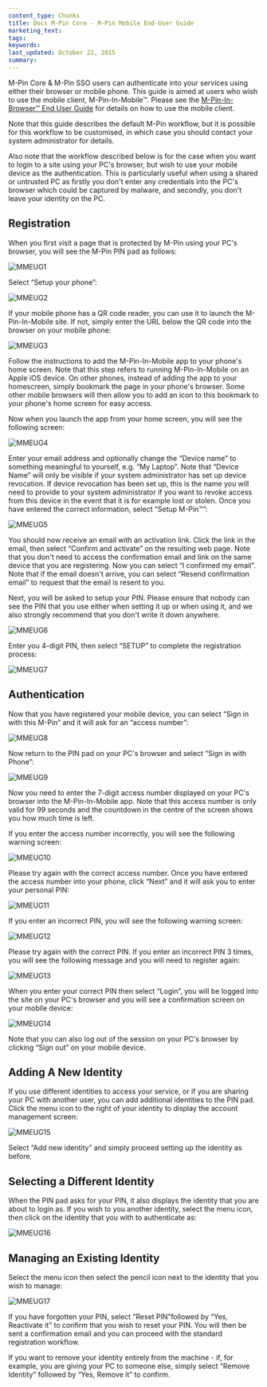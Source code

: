 ```yaml
---
content_type: Chunks
title: Docs M-Pin Core - M-Pin Mobile End-User Guide
marketing_text:
tags: 
keywords: 
last_updated: October 21, 2015
summary: 
---
```


M-Pin Core & M-Pin SSO users can authenticate into your services using either their browser or mobile phone. This guide is aimed at users who wish to use the mobile client, M-Pin-In-Mobile™. Please see the [M-Pin-In-Browser™ End User Guide](/docs/m-pin-core/mpin-in-browser-end-user-guide) for details on how to use the mobile client.

Note that this guide describes the default M-Pin workflow, but it is possible for this workflow to be customised, in which case you should contact your system administrator for details.

Also note that the workflow described below is for the case when you want to login to a site using your PC's browser, but wish to use your mobile device as the authentication. This is particularly useful when using a shared or untrusted PC as firstly you don't enter any credentials into the PC's browser which could be captured by malware, and secondly, you don't leave your identity on the PC.

## Registration

When you first visit a page that is protected by M-Pin using your PC's browser, you will see the M-Pin PIN pad as follows:

![MMEUG1](\data\assets\images\chunks\MMEUG1.png)

Select “Setup your phone”:

![MMEUG2](\data\assets\images\chunks\MMEUG2.png)

If your mobile phone has a QR code reader, you can use it to launch the M-Pin-In-Mobile site. If not, simply enter the URL below the QR code into the browser on your mobile phone:

![MMEUG3](\data\assets\images\chunks\MMEUG3.png)

Follow the instructions to add the M-Pin-In-Mobile app to your phone's home screen. Note that this step refers to running M-Pin-In-Mobile on an Apple iOS device. On other phones, instead of adding the app to your homescreen, simply bookmark the page in your phone's browser. Some other mobile browsers will then allow you to add an icon to this bookmark to your phone's home screen for easy access.

Now when you launch the app from your home screen, you will see the following screen:

![MMEUG4](\data\assets\images\chunks\MMEUG4.jpg)

Enter your email address and optionally change the “Device name” to something meaningful to yourself, e.g. “My Laptop”. Note that “Device Name” will only be visible if your system administrator has set up device revocation. If device revocation has been set up, this is the name you will need to provide to your system administrator if you want to revoke access from this device in the event that it is for example lost or stolen. Once you have entered the correct information, select “Setup M-Pin™”:

![MMEUG5](\data\assets\images\chunks\MMEUG5.jpg)

You should now receive an email with an activation link. Click the link in the email, then select “Confirm and activate” on the resulting web page. Note that you don't need to access the confirmation email and link on the same device that you are registering. Now you can select “I confirmed my email”. Note that if the email doesn't arrive, you can select “Resend confirmation email” to request that the email is resent to you.

Next, you will be asked to setup your PIN. Please ensure that nobody can see the PIN that you use either when setting it up or when using it, and we also strongly recommend that you don't write it down anywhere.

![MMEUG6](\data\assets\images\chunks\MMEUG6.jpg)

Enter you 4-digit PIN, then select “SETUP” to complete the registration process:

![MMEUG7](\data\assets\images\chunks\MMEUG7.jpg)

## Authentication

Now that you have registered your mobile device, you can select “Sign in with this M-Pin” and it will ask for an “access number”:

![MMEUG8](\data\assets\images\chunks\MMEUG8.jpg)

Now return to the PIN pad on your PC's browser and select “Sign in with Phone”:

![MMEUG9](\data\assets\images\chunks\MMEUG9.png)

Now you need to enter the 7-digit access number displayed on your PC's browser into the M-Pin-In-Mobile app. Note that this access number is only valid for 99 seconds and the countdown in the centre of the screen shows you how much time is left.

If you enter the access number incorrectly, you will see the following warning screen:

![MMEUG10](\data\assets\images\chunks\MMEUG10.jpg)

Please try again with the correct access number.
Once you have entered the access number into your phone, click “Next” and it will ask you to enter your personal PIN:

![MMEUG11](\data\assets\images\chunks\MMEUG11.jpg)

If you enter an incorrect PIN, you will see the following warning screen:

![MMEUG12](\data\assets\images\chunks\MMEUG12.jpg)

Please try again with the correct PIN. If you enter an incorrect PIN 3 times, you will see the following message and you will need to register again:

![MMEUG13](\data\assets\images\chunks\MMEUG13.jpg)

When you enter your correct PIN then select “Login”, you will be logged into the site on your PC's browser and you will see a confirmation screen on your mobile device:

![MMEUG14](\data\assets\images\chunks\MMEUG14.jpg)

Note that you can also log out of the session on your PC's browser by clicking “Sign out” on your mobile device.

## Adding A New Identity

If you use different identities to access your service, or if you are sharing your PC with another user, you can add additional identities to the PIN pad. Click the menu icon to the right of your identity to display the account management screen:

![MMEUG15](\data\assets\images\chunks\MMEUG15.jpg)

Select “Add new identity” and simply proceed setting up the identity as before.

## Selecting a Different Identity

When the PIN pad asks for your PIN, it also displays the identity that you are about to login as. If you wish to you another identity, select the menu icon, then click on the identity that you with to authenticate as:

![MMEUG16](\data\assets\images\chunks\MMEUG16.jpg)

## Managing an Existing Identity

Select the menu icon then select the pencil icon next to the identity that you wish to manage:

![MMEUG17](\data\assets\images\chunks\MMEUG17.jpg)

If you have forgotten your PIN, select “Reset PIN”followed by “Yes, Reactivate it” to confirm that you wish to reset your PIN. You will then be sent a confirmation email and you can proceed with the standard registration workflow.  

If you want to remove your identity entirely from the machine - if, for example, you are giving your PC to someone else, simply select “Remove Identity” followed by “Yes, Remove it” to confirm.
